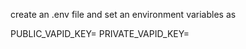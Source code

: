 create an .env file and set an environment variables as

PUBLIC_VAPID_KEY=<Your Public Vapid Key>
PRIVATE_VAPID_KEY=<Your Public Vapid Key>

